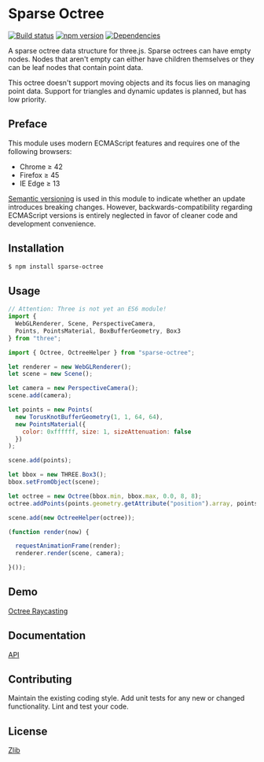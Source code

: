 # Sparse Octree
[![Build status](https://travis-ci.org/vanruesc/sparse-octree.svg?branch=master)](https://travis-ci.org/vanruesc/sparse-octree) 
[![npm version](https://badge.fury.io/js/sparse-octree.svg)](http://badge.fury.io/js/sparse-octree) 
[![Dependencies](https://david-dm.org/vanruesc/sparse-octree.svg?branch=master)](https://david-dm.org/vanruesc/sparse-octree)

A sparse octree data structure for three.js. Sparse octrees can have empty nodes. 
Nodes that aren't empty can either have children themselves or they can be leaf nodes that contain point data. 

This octree doesn't support moving objects and its focus lies on managing point data. Support for triangles and 
dynamic updates is planned, but has low priority. 

## Preface

This module uses modern ECMAScript features and requires one of the following browsers:
 - Chrome ≥ 42
 - Firefox ≥ 45
 - IE Edge ≥ 13

[Semantic versioning](http://semver.org/) is used in this module to indicate whether an update 
introduces breaking changes. However, backwards-compatibility regarding ECMAScript versions is 
entirely neglected in favor of cleaner code and development convenience.


## Installation

```sh
$ npm install sparse-octree
``` 


## Usage

```javascript
// Attention: Three is not yet an ES6 module!
import {
  WebGLRenderer, Scene, PerspectiveCamera,
  Points, PointsMaterial, BoxBufferGeometry, Box3
} from "three";

import { Octree, OctreeHelper } from "sparse-octree";

let renderer = new WebGLRenderer();
let scene = new Scene();

let camera = new PerspectiveCamera();
scene.add(camera);

let points = new Points(
  new TorusKnotBufferGeometry(1, 1, 64, 64),
  new PointsMaterial({
    color: 0xffffff, size: 1, sizeAttenuation: false
  })
);

scene.add(points);

let bbox = new THREE.Box3();
bbox.setFromObject(scene);

let octree = new Octree(bbox.min, bbox.max, 0.0, 8, 8);
octree.addPoints(points.geometry.getAttribute("position").array, points);

scene.add(new OctreeHelper(octree));

(function render(now) {

  requestAnimationFrame(render);
  renderer.render(scene, camera);

}());
```


## Demo
[Octree Raycasting](http://vanruesc.github.io/sparse-octree/public/index.html)


## Documentation
[API](http://vanruesc.github.io/sparse-octree/docs)


## Contributing
Maintain the existing coding style. Add unit tests for any new or changed functionality. Lint and test your code.


## License
[Zlib](https://github.com/vanruesc/sparse-octree/blob/master/LICENSE)  
